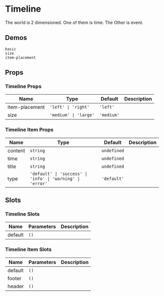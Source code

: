 # Timeline

The world is 2 dimensioned. One of them is time. The Other is event.

## Demos

```demo
basic
size
item-placement
```

## Props

### Timeline Props

| Name           | Type                  | Default    | Description |
| -------------- | --------------------- | ---------- | ----------- |
| item-placement | `'left' \| 'right'`   | `'left'`   |             |
| size           | `'medium' \| 'large'` | `'medium'` |             |

### Timeline Item Props

| Name | Type | Default | Description |
| --- | --- | --- | --- |
| content | `string` | `undefined` |  |
| time | `string` | `undefined` |  |
| title | `string` | `undefined` |  |
| type | `'default' \| 'success' \| 'info' \| 'warning' \| 'error'` | `'default'` |  |

## Slots

### Timeline Slots

| Name    | Parameters | Description |
| ------- | ---------- | ----------- |
| default | `()`       |             |

### Timeline Item Slots

| Name    | Parameters | Description |
| ------- | ---------- | ----------- |
| default | `()`       |             |
| footer  | `()`       |             |
| header  | `()`       |             |
